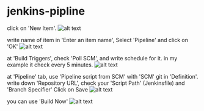 # jenkins-pipline

click on 'New Item'.
![alt text](https://raw.githubusercontent.com/sinamoghaddas/jenkins-pipline/master/docs/1-new-item.png)

write name of item in 'Enter an item name', Select 'Pipeline' and click on 'OK'
![alt text](https://raw.githubusercontent.com/sinamoghaddas/jenkins-pipline/master/docs/2-select-type.png)

at 'Build Triggers', check 'Poll SCM', and write schedule for it.
in my example it check every 5 minutes.
![alt text](https://raw.githubusercontent.com/sinamoghaddas/jenkins-pipline/master/docs/3-config-build-triggers-schedule.png)

at 'Pipeline' tab, use 'Pipeline script from SCM' with 'SCM' git in 'Definition'.
write down 'Repository URL', check your 'Script Path' (Jenkinsfile) and 'Branch Specifier'
Click on Save
![alt text](https://raw.githubusercontent.com/sinamoghaddas/jenkins-pipline/master/docs/4-config-pipeline-with-git.png)

you can use 'Build Now'
![alt text](https://raw.githubusercontent.com/sinamoghaddas/jenkins-pipline/master/docs/5-build-now-1.png)


